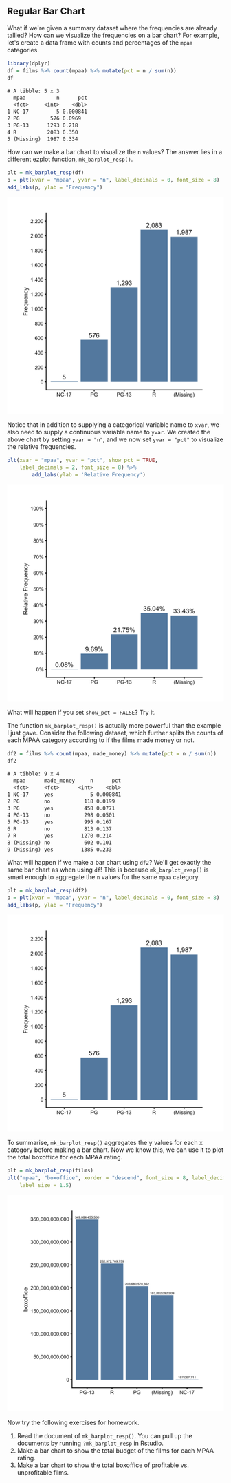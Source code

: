 ## Regular Bar Chart

What if we're given a summary dataset where the frequencies are already tallied? How can we visualize the frequencies on a bar chart? For example, let's create a data frame with counts and percentages of the `mpaa` categories. 


```r
library(dplyr)
df = films %>% count(mpaa) %>% mutate(pct = n / sum(n))
df
```

```
# A tibble: 5 x 3
  mpaa          n      pct
  <fct>     <int>    <dbl>
1 NC-17         5 0.000841
2 PG          576 0.0969  
3 PG-13      1293 0.218   
4 R          2083 0.350   
5 (Missing)  1987 0.334   
```

How can we make a bar chart to visualize the `n` values? The answer lies in a different ezplot function, `mk_barplot_resp()`. 


```r
plt = mk_barplot_resp(df)
p = plt(xvar = "mpaa", yvar = "n", label_decimals = 0, font_size = 8)
add_labs(p, ylab = "Frequency")
```

![](images/barplot_resp_mpaa_cnt-1.png)

Notice that in addition to supplying a categorical variable name to `xvar`, we also need to supply a continuous variable name to `yvar`. We created the above chart by setting `yvar = "n"`, and we now set `yvar = "pct"` to visualize the relative frequencies.


```r
plt(xvar = "mpaa", yvar = "pct", show_pct = TRUE, 
    label_decimals = 2, font_size = 8) %>% 
        add_labs(ylab = 'Relative Frequency')
```

![](images/barplot_resp_mpaa_pct-1.png)

What will happen if you set `show_pct = FALSE`? Try it.

The function `mk_barplot_resp()` is actually more powerful than the example I just gave. Consider the following dataset, which further splits the counts of each MPAA category according to if the films made money or not.


```r
df2 = films %>% count(mpaa, made_money) %>% mutate(pct = n / sum(n))
df2
```

```
# A tibble: 9 x 4
  mpaa      made_money     n      pct
  <fct>     <fct>      <int>    <dbl>
1 NC-17     yes            5 0.000841
2 PG        no           118 0.0199  
3 PG        yes          458 0.0771  
4 PG-13     no           298 0.0501  
5 PG-13     yes          995 0.167   
6 R         no           813 0.137   
7 R         yes         1270 0.214   
8 (Missing) no           602 0.101   
9 (Missing) yes         1385 0.233   
```

What will happen if we make a bar chart using `df2`? We'll get exactly the same bar chart as when using `df`! This is because `mk_barplot_resp()` is smart enough to aggregate the `n` values for the same `mpaa` category.


```r
plt = mk_barplot_resp(df2)
p = plt(xvar = "mpaa", yvar = "n", label_decimals = 0, font_size = 8) 
add_labs(p, ylab = "Frequency")
```

![](images/barplot_resp_mpaa_cnt_p2-1.png)

To summarise, `mk_barplot_resp()` aggregates the y values for each x category before making a bar chart. Now we know this, we can use it to plot the total boxoffice for each MPAA rating.


```r
plt = mk_barplot_resp(films)
plt("mpaa", "boxoffice", xorder = "descend", font_size = 8, label_decimals = 0,
    label_size = 1.5)
```

![](images/barplot_mpaa_vs_bo-1.png)

Now try the following exercises for homework.

1. Read the document of `mk_barplot_resp()`. You can pull up the documents by running `?mk_barplot_resp` in Rstudio. 
2. Make a bar chart to show the total budget of the films for each MPAA rating.
3. Make a bar chart to show the total boxoffice of profitable vs. unprofitable
films. 

